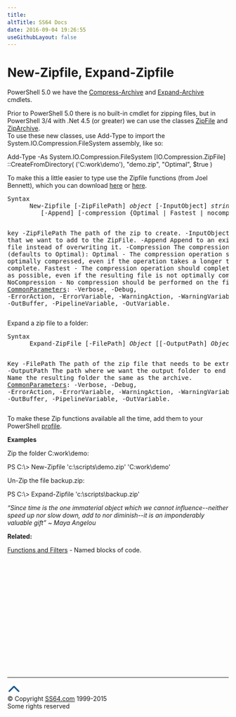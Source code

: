 ```yaml
---
title:
altTitle: SS64 Docs
date: 2016-09-04 19:26:55
useGithubLayout: false
---
```

<!-- #BeginLibraryItem "/Library/head_ps.lbi" --><!-- #EndLibraryItem --><h1>New-Zipfile, Expand-Zipfile</h1>
<p>PowerShell 5.0 we have the <a href="compress-archive.html">Compress-Archive</a> and <a href="expand-archive.html">Expand-Archive</a> cmdlets.</p>
<p>Prior to PowerShell 5.0 there is no built-in cmdlet for zipping files, but in PowerShell 3/4 with .Net 4.5 (or greater) we can use the classes <a href="http://msdn.microsoft.com/en-us/library/system.io.compression.zipfile.aspx">ZipFile</a> and <a href="http://msdn.microsoft.com/en-us/library/system.io.compression.ziparchive.aspx">ZipArchive</a>. <br>
To use these new classes,  use<span class="code"> Add-Type</span> to import the System.IO.Compression.FileSystem assembly, like so: </p>
<p class="code">Add-Type -As System.IO.Compression.FileSystem [IO.Compression.ZipFile]<br>
::CreateFromDirectory( ('C:work\demo'), "demo.zip", "Optimal", $true )</p>
<p>To make this a little easier to type use the Zipfile functions (from  Joel Bennett), which you can download <a href="zip.txt">here</a> or <a href="http://poshcode.org/4845">here</a>.</p>
<pre>Syntax
      New-Zipfile [-ZipFilePath] <i>object</i> [-InputObject] <i>string</i>[]
         [-Append] [-compression {Optimal | Fastest | nocompression}] [<i>CommonParameters</i>]

key
    -ZipFilePath    The path of the zip to create.
    -InputObject    Items that we want to add to the ZipFile.
    -Append         Append to an existing zip file instead of overwriting it.
    -Compression    The compression level (defaults to Optimal):
        Optimal   - The compression operation should be optimally compressed, even if
                    the operation takes a longer time to complete.
        Fastest   - The compression operation should complete as quickly as possible,
                    even if the resulting file is not optimally compressed.
        NoCompression - No compression should be performed on the file.
     <a href="common.html">CommonParameters</a>:
       -Verbose, -Debug, -ErrorAction, -ErrorVariable, -WarningAction, -WarningVariable,
       -OutBuffer, -PipelineVariable, -OutVariable.<br></pre>
<p>Expand a zip file to a  folder:</p>
<pre>Syntax
      Expand-ZipFile [-FilePath] <i>Object</i> [[-OutputPath] <i>Object</i>] [-Force] [<i>CommonParameters</i>]

Key
    -FilePath      The path of the zip file that needs to be extracted.
    -OutputPath    The path where we want the output folder to end up.
    -Force         Name the resulting folder the same as the archive.
    <a href="common.html">CommonParameters</a>:
       -Verbose, -Debug, -ErrorAction, -ErrorVariable, -WarningAction, -WarningVariable,
       -OutBuffer, -PipelineVariable, -OutVariable.</pre>
<p>To make these Zip functions available all the time, add them to your PowerShell <a href="syntax-profile.html">profile</a>.</p>
<p><b>Examples</b></p>
<p>Zip the folder <span class="code">C:work\demo</span>:</p>
<p><span class="code">PS C:\&gt; New-Zipfile 'c:\scripts\demo.zip' 'C:work\demo</span>'</p>
<p>Un-Zip the file <span class="code">backup.zip</span>:</p>
<p class="code">PS C:\&gt; Expand-Zipfile 'c:\scripts\backup.zip'</p>
<p class="quote"><i>“Since time is the one immaterial object which we cannot influence--neither speed up nor slow down, add to nor diminish--it is an imponderably valuable gift” ~ Maya Angelou</i></p>
<p><b>Related:</b></p>
<p><a href="syntax-functions.html">Functions and Filters</a> - Named blocks of code.</p><!-- #BeginLibraryItem "/Library/foot_ps.lbi" --><p><script async="" src="//pagead2.googlesyndication.com/pagead/js/adsbygoogle.js"></script>
<!-- PowerShell300 -->
<ins class="adsbygoogle" style="display:inline-block;width:300px;height:250px" data-ad-client="ca-pub-6140977852749469" data-ad-slot="6253539900"></ins>
<script>
(adsbygoogle = window.adsbygoogle || []).push({});
</script></p>
<hr>
<div id="bl" class="footer"><a href="#"><img src="../images/top.png" width="30" height="22" alt="Back to the Top"></a></div>
<div id="br" class="footer, tagline">© Copyright <a href="http://ss64.com/">SS64.com</a> 1999-2015<br>
Some rights reserved</div><!-- #EndLibraryItem -->
